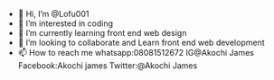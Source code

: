 - 👋 Hi, I’m @Lofu001
- 👀 I’m interested in coding
- 🌱 I’m currently learning front end web design
- 💞️ I’m looking to collaborate and Learn front end web development
- 📫 How to reach me whatsapp:08081512672 IG@Akochi James
Facebook:Akochi james Twitter:@Akochi James
<!---
Lofu001/Lofu001 is a ✨ special ✨ repository because its `README.md` (this file) appears on your GitHub profile.
You can click the Preview link to take a look at your changes.
--->
